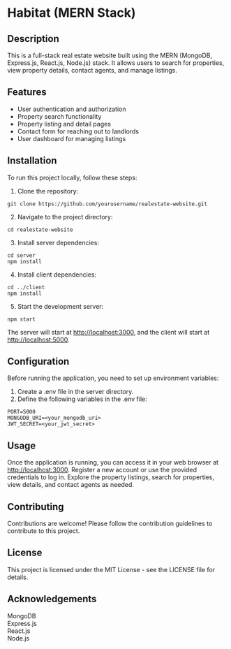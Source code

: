 <!DOCTYPE html>
<html lang="en">



<body>
    <h1>Habitat (MERN Stack)</h1>
    <h2>Description</h2>
    <p>This is a full-stack real estate website built using the MERN (MongoDB, Express.js, React.js, Node.js) stack. It allows users to search for properties, view property details, contact agents, and manage listings.</p>
    <h2>Features</h2>
    <ul>
        <li>User authentication and authorization</li>
        <li>Property search functionality</li>
        <li>Property listing and detail pages</li>
        <li>Contact form for reaching out to landlords</li>
        <li>User dashboard for managing listings</li>
    </ul>
    <h2>Installation</h2>
    <p>To run this project locally, follow these steps:</p>
    <ol>
        <li>Clone the repository:</li>
    </ol>
    <pre><code>git clone https://github.com/yourusername/realestate-website.git</code></pre>
    <ol start="2">
        <li>Navigate to the project directory:</li>
    </ol>
    <pre><code>cd realestate-website</code></pre>
    <ol start="3">
        <li>Install server dependencies:</li>
    </ol>
    <pre><code>cd server
npm install</code></pre>
    <ol start="4">
        <li>Install client dependencies:</li>
    </ol>
    <pre><code>cd ../client
npm install</code></pre>
    <ol start="5">
        <li>Start the development server:</li>
    </ol>
    <pre><code>npm start</code></pre>
    <p>The server will start at <a href="http://localhost:3000">http://localhost:3000</a>, and the client will start at <a href="http://localhost:5000">http://localhost:5000</a>.</p>
    <h2>Configuration</h2>
    <p>Before running the application, you need to set up environment variables:</p>
    <ol>
        <li>Create a .env file in the server directory.</li>
        <li>Define the following variables in the .env file:</li>
    </ol>
    <pre><code>PORT=5000
MONGODB_URI=&lt;your_mongodb_uri&gt;
JWT_SECRET=&lt;your_jwt_secret&gt;</code></pre>
    <h2>Usage</h2>
    <p>Once the application is running, you can access it in your web browser at <a href="http://localhost:3000">http://localhost:3000</a>. Register a new account or use the provided credentials to log in. Explore the property listings, search for properties, view details, and contact agents as needed.</p>
    <h2>Contributing</h2>
    <p>Contributions are welcome! Please follow the contribution guidelines to contribute to this project.</p>
    <h2>License</h2>
    <p>This project is licensed under the MIT License - see the LICENSE file for details.</p>
    <h2>Acknowledgements</h2>
    <p>MongoDB<br>Express.js<br>React.js<br>Node.js</p>
</body>

</html>
